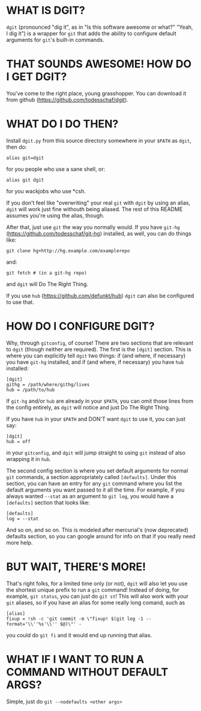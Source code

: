 WHAT IS DGIT?
=============

`dgit` (pronounced "dig it", as in "Is this software awesome or what?" "Yeah, I
dig it") is a wrapper for `git` that adds the ability to configure default
arguments for `git`'s built-in commands.

THAT SOUNDS AWESOME! HOW DO I GET DGIT?
=======================================

You've come to the right place, young grasshopper. You can download it from
github (<https://github.com/todesschaf/dgit>).

WHAT DO I DO THEN?
==================

Install `dgit.py` from this source directory somewhere in your `$PATH` as
`dgit`, then do:

    alias git=dgit

for you people who use a sane shell, or:

    alias git dgit

for you wackjobs who use \*csh.

If you don't feel like "overwriting" your real `git` with `dgit` by using an
alias, `dgit` will work just fine withouth being aliased. The rest of this
README assumes you're using the alias, though.

After that, just use `git` the way you normally would. If you have `git-hg`
(<https://github.com/todesschaf/git-hg>) installed, as well, you can do things
like:

    git clone hg+http://hg.example.com/examplerepo

and:

    git fetch # (in a git-hg repo)

and `dgit` will Do The Right Thing.

If you use `hub` (<https://github.com/defunkt/hub>) `dgit` can also be
configured to use that.

HOW DO I CONFIGURE DGIT?
========================

Why, through `gitconfig`, of course! There are two sections that are relevant to
`dgit` (though neither are required). The first is the `[dgit]` section. This is
where you can explicitly tell `dgit` two things: if (and where, if necessary)
you have `git-hg` installed, and if (and where, if necessary) you have `hub`
installed:

    [dgit]
    githg = /path/where/githg/lives
    hub = /path/to/hub

If `git-hg` and/or `hub` are already in your `$PATH`, you can omit those lines
from the config entirely, as `dgit` will notice and just Do The Right Thing.

If you have `hub` in your `$PATH` and DON'T want `dgit` to use it, you can just
say:

    [dgit]
    hub = off

in your `gitconfig`, and `dgit` will jump straight to using `git` instead of
also wrapping it in `hub`.

The second config section is where you set default arguments for normal `git`
commands, a section appropriately called `[defaults]`. Under this section, you
can have an entry for any `git` command where you list the default arguments you
want passed to it all the time. For example, if you always wanted `--stat` as
an argument to `git log`, you would have a `[defaults]` section that looks like:

    [defaults]
    log = --stat

And so on, and so on. This is modeled after mercurial's (now deprecated)
defaults section, so you can google around for info on that if you really need
more help.

BUT WAIT, THERE'S MORE!
=======================

That's right folks, for a limited time only (or not), `dgit` will also let you
use the shortest unique prefix to run a `git` command! Instead of doing, for
example, `git status`, you can just do `git st`! This will also work with your
`git` aliases, so if you have an alias for some really long comand, such as

    [alias]
    fixup = !sh -c 'git commit -m \"fixup! $(git log -1 --format='\\''%s'\\'' $@)\"' -

you could do `git fi` and it would end up running that alias.

WHAT IF I WANT TO RUN A COMMAND WITHOUT DEFAULT ARGS?
=====================================================

Simple, just do `git --nodefaults <other args>`
